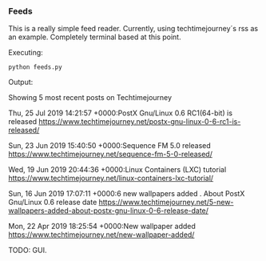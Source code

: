 ### Feeds

This is a really simple feed reader. Currently, using techtimejourney´s rss as an example. Completely terminal based at this point.

Executing: 

    python feeds.py
    
    
Output:    

Showing 5 most recent posts on Techtimejourney

Thu, 25 Jul 2019 14:21:57 +0000:PostX Gnu/Linux 0.6 RC1(64-bit) is released
https://www.techtimejourney.net/postx-gnu-linux-0-6-rc1-is-released/

Sun, 23 Jun 2019 15:40:50 +0000:Sequence FM 5.0 released
https://www.techtimejourney.net/sequence-fm-5-0-released/

Wed, 19 Jun 2019 20:44:36 +0000:Linux Containers (LXC) tutorial
https://www.techtimejourney.net/linux-containers-lxc-tutorial/

Sun, 16 Jun 2019 17:07:11 +0000:6 new wallpapers added . About PostX Gnu/Linux 0.6 release date
https://www.techtimejourney.net/5-new-wallpapers-added-about-postx-gnu-linux-0-6-release-date/

Mon, 22 Apr 2019 18:25:54 +0000:New wallpaper added
https://www.techtimejourney.net/new-wallpaper-added/

TODO: GUI.
